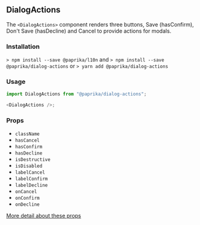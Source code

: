 ## DialogActions

The `<DialogActions>` component renders three buttons, Save (hasConfirm), Don't Save (hasDecline) and Cancel to provide actions for modals.

### Installation

`> npm install --save @paprika/l10n`
and
`> npm install --save @paprika/dialog-actions`
or
`> yarn add @paprika/dialog-actions`

### Usage

```js
import DialogActions from "@paprika/dialog-actions";

<DialogActions />;
```

### Props

- `className`
- `hasCancel`
- `hasConfirm`
- `hasDecline`
- `isDestructive`
- `isDisabled`
- `labelCancel`
- `labelConfirm`
- `labelDecline`
- `onCancel`
- `onConfirm`
- `onDecline`

[More detail about these props](https://github.com/acl-services/paprika/blob/master/packages/DialogActions/src/DialogActions.js)
